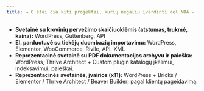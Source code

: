 ```yaml
---
title: → O štai čia kiti projektai, kurių negaliu įvardinti dėl NDA ←
---
```


- **Svetainė su krovinių pervežimo skaičiuoklėmis (atstumas, trukmė, kaina):** WordPress, Guttenberg, API
- **El. parduotuvė su tiekėjų duombazių importavimu:** WordPress, Elementor, WooCommerce, Rivile, API, XML
- **Reprezentacinė svetainė su PDF dokumentacijos archyvu ir paieška:** WordPress, Thrive Architect + Custom plugin katalogų įkėlimui, indeksavimui, paieškai.
- **Reprezentacinės svetainės, įvairios (x11):** WordPress + Bricks / Elementor / Thrive Architect / Beaver Builder; pagal klientų pageidavimą.
